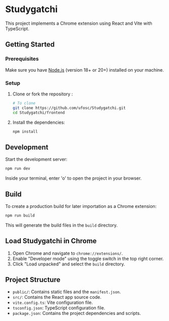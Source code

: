 # Studygatchi

This project implements a Chrome extension using React and Vite with TypeScript.

## Getting Started

### Prerequisites

Make sure you have [Node.js](https://nodejs.org/) (version 18+ or 20+) installed on your machine.

### Setup

1. Clone or fork the repository :

    ```sh
    # To clone
    git clone https://github.com/ufosc/Studygatchi.git
    cd Studygatchi/frontend
    ```

2. Install the dependencies:

    ```sh
    npm install
    ```

## Development

Start the development server:

```sh
npm run dev
```

Inside your terminal, enter 'o' to open the project in your browser.

## Build 

To create a production build for later importation as a Chrome extension:

```sh
npm run build
```

This will generate the build files in the `build` directory.

## Load Studygatchi in Chrome

1. Open Chrome and navigate to `chrome://extensions/`.
2. Enable "Developer mode" using the toggle switch in the top right corner.
3. Click "Load unpacked" and select the `build` directory.

## Project Structure

- `public/`: Contains static files and the `manifest.json`.
- `src/`: Contains the React app source code.
- `vite.config.ts`: Vite configuration file.
- `tsconfig.json`: TypeScript configuration file.
- `package.json`: Contains the project dependencies and scripts.
